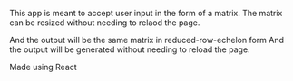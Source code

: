 This app is meant to accept user input in the form of a matrix.
The matrix can be resized without needing to relaod the page.

And the output will be the same matrix in reduced-row-echelon form
And the output will be generated without needing to reload the page.

Made using React
